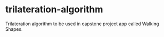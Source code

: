 # trilateration-algorithm
Trilateration algorithm to be used in capstone project app called Walking Shapes.
